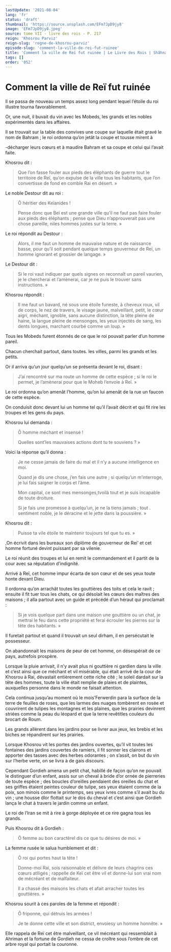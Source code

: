 ```yaml
---
lastUpdate: '2021-08-04'
lang: 'fr'
status: 'draft'
thumbnail: 'https://source.unsplash.com/EFm7JpD9jy8'
image: 'EFm7JpD9jy8.jpeg'
source: tome VII - livre des rois - P. 217
reign: 'Khosrou Parviz'
reign-slug: 'regne-de-khosrou-parviz'
episode-slug: 'comment-la-ville-de-rei-fut-ruinee'
title: 'Comment la ville de Reï fut ruinée | Le Livre des Rois | Shâhnâmeh'
tags: []
order: '052'
---
```


<!-- LTeX: language=fr -->

# Comment la ville de Reï fut ruinée

Il se passa de nouveau un temps assez long pendant lequel l’étoile du roi illustre tourna favorablement.

Or, une nuit, il buvait du vin avec les Mobeds, les grands et les nobles expérimentés dans les affaires.

Il se trouvait sur la table des convives une coupe sur laquelle était gravé le nom de Bahram ; le roi ordonna qu’on jetât la coupe et tousse mirent à

-décharger leurs cœurs et à maudire Bahram et sa coupe et celui qui l’avait faite.

Khosrou dit :

> Que l’on fasse fouler aux pieds des éléphants de guerre tout le territoire de Reï, qu’on expulse de la ville tous les habitants, que l’on convertisse de fond en comble Rai en désert. »

Le noble Destour dit au roi :

> Ô héritier des Keïanides !
>
> Pense donc que Beï est une grande ville qu’il ne faut pas faire fouler aux pieds des éléphants ; pense que Dieu n’approuverait pas une chose pareille, niles hommes justes sur la terre. »

Le roi répondit au Destour :

> Alors, il me faut un homme de mauvaise nature et de naissance basse, pour qu’il soit pendant quelque temps gouverneur de Reï, un homme ignorant et grossier de langage. »

Le Destour dit :

> Si le roi vaut indiquer par quels signes on reconnaît un pareil vaurien, je le chercherai et l’amènerai, car je ne puis le trouver sans instructions. »

Khosrou répondit :

> Il me faut un bavard, né sous une étoile funeste, à cheveux roux, vil de corps, le nez de travers, le visage jaune, malveillant, petit, le cœur aigri, méchant, ignoble, sans aucune distinction, la tête pleine de haine, la langue pleine de mensonges, les yeux injectés de sang, les dents longues, marchant courbé comme un loup. »

Tous les Mobeds furent étonnés de ce que le roi pouvait parler d’un homme pareil.

Chacun cherchait partout, dans toutes. les villes, parmi les grands et les petits.

Or il arriva qu’un jour quelqu’un se présenta devant le roi, disant :

> J’ai rencontré sur ma route un homme de cette espèce ; si le roi le permet, je l’amènerai pour que le Moheb l’envoie à Reï. »

Le roi ordonna qu’on amenât l’homme, qu’on lui amenât de la rue un faucon de cette espèce.

On conduisit donc devant lui un homme tel qu’il l’avait décrit et qui fit rire les troupes et les gens du pays.

Khosrou lui demanda :

> Ô homme méchant et insensé !
>
> Quelles sont’les mauvaises actions dont tu te souviens ? »

Voici la réponse qu’il donna :

> Je ne cesse jamais de faire du mal et il n’y a aucune intelligence en moi.
>
> Quand je dis une chose, j’en fais une autre ; si quelqu’un m’interroge, je lui fais saigner le corps et l’âme.
>
> Mon capital, ce sont mes mensonges,tvoilà tout et je suis incapable de toute droiture.
>
> Si je fais une promesse à quelqu’un, je ne la tiens jamais ; tout . sentiment noble, je le déracine et le jette dans la poussière. »

Khosrou dit :

> Puisse ta vile étoile te maintenir toujours tel que tu es. »

,On écrivit dans les bureaux son diplôme de gouverneur de Rei’ et cet homme fortuné devint puissant par sa vilenie.

Le roi réunit des troupes et lui en remit le commandement et il partit de la cour avec sa réputation d’indignité.

Arrivé à Reï, cet homme impur écarta de son cœur et de ses yeux toute honte devant Dieu.

Il ordonna qu’on arrachât toutes les gouttières des toits et cela le ravit ; ensuite il fit tuer tous les chats, ce qui désolait les cœurs des maîtres des maisons ; il alla partout avec un guide et précédé d’un héraut qui proclamait :

> Si je vois quelque part dans une maison une gouttière ou un chat, je mettrai le feu dans cette propriété et ferai écrouler les pierres sur la tête des habitants. »

Il furetait partout et quand il trouvait un seul dirham, il en persécutait le possesseur.

On abandonnait les maisons de peur de cet homme, on désespérait de ce pays, autrefois prospère.

Lorsque la pluie arrivait, il n’y avait plus ni gouttière ni gardien dans la ville et c’est ainsi que ce méchant et vil misérable, qui était arrivé de la cour de Khosrou à Rai, dévastait entièrement cette riche cité ; le soleil dardait sur la tête des hommes, toute la ville était remplie de plaies et de plaintes, auxquelles personne dans le monde ne faisait attention.

Cela continua jusqu’au moment où le mois’Ferwerdin para la surface de la terre de feuilles de roses, que les larmes des nuages tombèrent en rosée et couvrirent de tulipes les montagnes et les plaines, que les prairies devinrent striées comme la peau du léopard et que la terre revêtitles couleurs du brocart de Roum.

Les grands allèrent dans les jardins pour se livrer aux jeux, les brebis et les biches se répandirent sur les prairies.

Lorsque Khosrou vit les portes des jardins ouvertes, qu’il vit toutes les fontaines des jardins couvertes de ramiers, il fit sonner les clairons et apporter des tasses avec des herbes odorantes ; on s’assit, on but du vin sur l’herbe verte, on se livra à de gais discours.

Cependant Gordieh amena un petit chat, habillé de façon qu’on ne pouvait le distinguer d’un enfant, assis sur un cheval à bride d’or ornée de pierreries de toute espèce ; des boucles d’oreilles pendaient des oreilles du chat et ses griffes étaient peintes couleur de tulipe, ses yeux étaient comme de la poix, son minois comme le printemps, ses yeux ivres comme s’il avait bu du vin ; une housse dlor flottait sur le dos du cheval et c’est ainsi que Gordieh lança le chat à travers le jardin comme un enfant.

Le roi de l’Iran se mit à rire à gorge déployée et ce rire gagna tous les grands.

Puis Khosrou dit à Gordieh :

> Ô femme au bon caractèrel dis ce que tu désires de moi. »

La femme rusée le salua humblement et dit :

> Ô roi qui portes haut la tête !
>
> Donne-moi Rai, sois raisonnable et délivre de leurs chagrins ces cœurs atlligés ; rappelle de Keï cet être vil et donne-lui son vrai nom de mécréant et de malfaiteur.
>
> Il a chassé des maisons les chats et afait arracher toutes les gouttières. »

Khosrou sourit à ces paroles de la femme et répondit :

> Ô friponne, qui détruis les armées !
>
> Je te donne cette ville et son district, envoiesy un homme honnête. »

Elle rappela de Reï cet être malveillant, ce vil mécréant qui ressemblait à Ahriman et la fortune de Gordieh ne cessa de croître sous l’ombre de cet arbre royal qui portait la couronne.
